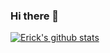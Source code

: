 ### Hi there 👋

[![Erick's github stats](https://github-readme-stats.vercel.app/api?username=ErickSimoes)](https://github.com/anuraghazra/github-readme-stats)

<!--
**ErickSimoes/ErickSimoes** is a ✨ _special_ ✨ repository because its `README.md` (this file) appears on your GitHub profile.

Here are some ideas to get you started:

- 🔭 I’m currently working on ...
- 🌱 I’m currently learning ...
- 👯 I’m looking to collaborate on ...
- 🤔 I’m looking for help with ...
- 💬 Ask me about ...
- 📫 How to reach me: ...
- 😄 Pronouns: ...
- ⚡ Fun fact: ...
-->
